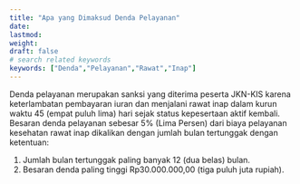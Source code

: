 ```yaml
---
title: "Apa yang Dimaksud Denda Pelayanan"
date: 
lastmod: 
weight: 
draft: false
# search related keywords
keywords: ["Denda","Pelayanan","Rawat","Inap"]
---
```


Denda pelayanan merupakan sanksi yang diterima peserta JKN-KIS karena keterlambatan pembayaran iuran dan menjalani rawat inap dalam kurun waktu 45 (empat puluh lima) hari sejak status kepesertaan aktif kembali. Besaran denda pelayanan sebesar 5% (Lima Persen) dari biaya pelayanan kesehatan rawat inap dikalikan dengan jumlah bulan tertunggak dengan ketentuan:

1. Jumlah bulan tertunggak paling banyak 12 (dua belas) bulan.
2. Besaran denda paling tinggi Rp30.000.000,00 (tiga puluh juta rupiah).
